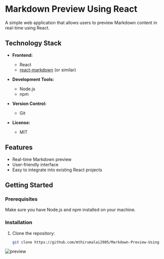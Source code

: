 # Markdown Preview Using React

A simple web application that allows users to preview Markdown content in real-time using React.

## Technology Stack

- **Frontend:**
  - React
  - [react-markdown](https://www.npmjs.com/package/react-markdown) (or similar)

- **Development Tools:**
  - Node.js
  - npm

- **Version Control:**
  - Git

- **License:**
  - MIT


## Features

- Real-time Markdown preview
- User-friendly interface
- Easy to integrate into existing React projects

## Getting Started

### Prerequisites

Make sure you have Node.js and npm installed on your machine.

### Installation

1. Clone the repository:

   ```bash
   git clone https://github.com/mthirumalai2905/Markdown-Preview-Using-React.git


![preview](https://github.com/mthirumalai2905/Markdown-Preview-Using-React/issues/1#issue-2092435095)

